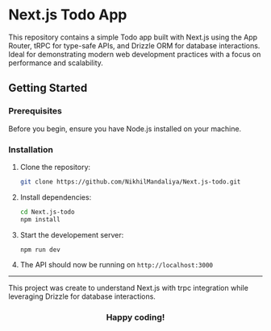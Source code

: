 # Next.js Todo App

This repository contains a simple Todo app built with Next.js using the App Router, tRPC for type-safe APIs, and Drizzle ORM for database interactions. Ideal for demonstrating modern web development practices with a focus on performance and scalability.

## Getting Started

### Prerequisites

Before you begin, ensure you have Node.js installed on your machine.

### Installation

1. Clone the repository:

   ```bash
   git clone https://github.com/NikhilMandaliya/Next.js-todo.git
   ```

2. Install dependencies:

   ```bash
   cd Next.js-todo
   npm install
   ```

3. Start the developement server:

   ```bash
   npm run dev
   ```

4. The API should now be running on `http://localhost:3000`

---

This project was create to understand Next.js with trpc integration while leveraging Drizzle for database interactions.

<h3 align="center">Happy coding!</h3>

